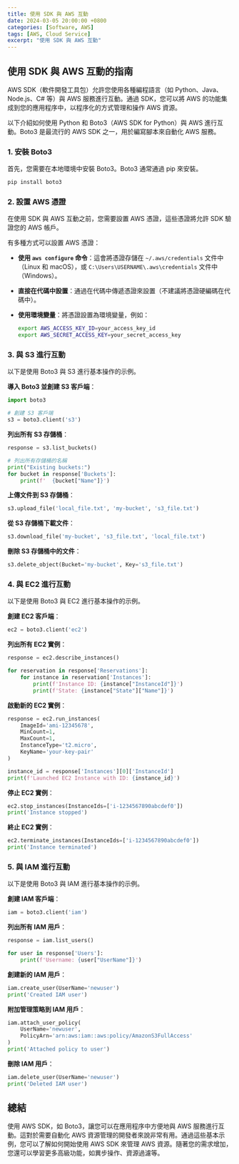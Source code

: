 ```yaml
---
title: 使用 SDK 與 AWS 互動
date: 2024-03-05 20:00:00 +0800
categories: [Software, AWS]
tags: [AWS, Cloud Service] 
excerpt: "使用 SDK 與 AWS 互動"
---
```


## 使用 SDK 與 AWS 互動的指南

AWS SDK（軟件開發工具包）允許您使用各種編程語言（如 Python、Java、Node.js、C# 等）與 AWS 服務進行互動。通過 SDK，您可以將 AWS 的功能集成到您的應用程序中，以程序化的方式管理和操作 AWS 資源。

以下介紹如何使用 Python 和 Boto3（AWS SDK for Python）與 AWS 進行互動。Boto3 是最流行的 AWS SDK 之一，用於編寫腳本來自動化 AWS 服務。

### 1. **安裝 Boto3**

首先，您需要在本地環境中安裝 Boto3。Boto3 通常通過 pip 來安裝。

```bash
pip install boto3
```

### 2. **設置 AWS 憑證**

在使用 SDK 與 AWS 互動之前，您需要設置 AWS 憑證，這些憑證將允許 SDK 驗證您的 AWS 帳戶。

有多種方式可以設置 AWS 憑證：

- **使用 `aws configure` 命令**：這會將憑證存儲在 `~/.aws/credentials` 文件中（Linux 和 macOS），或 `C:\Users\USERNAME\.aws\credentials` 文件中（Windows）。
  
- **直接在代碼中設置**：通過在代碼中傳遞憑證來設置（不建議將憑證硬編碼在代碼中）。

- **使用環境變量**：將憑證設置為環境變量，例如：
  ```bash
  export AWS_ACCESS_KEY_ID=your_access_key_id
  export AWS_SECRET_ACCESS_KEY=your_secret_access_key
  ```

### 3. **與 S3 進行互動**

以下是使用 Boto3 與 S3 進行基本操作的示例。

**導入 Boto3 並創建 S3 客戶端**：

```python
import boto3

# 創建 S3 客戶端
s3 = boto3.client('s3')
```

**列出所有 S3 存儲桶**：

```python
response = s3.list_buckets()

# 列出所有存儲桶的名稱
print("Existing buckets:")
for bucket in response['Buckets']:
    print(f'  {bucket["Name"]}')
```

**上傳文件到 S3 存儲桶**：

```python
s3.upload_file('local_file.txt', 'my-bucket', 's3_file.txt')
```

**從 S3 存儲桶下載文件**：

```python
s3.download_file('my-bucket', 's3_file.txt', 'local_file.txt')
```

**刪除 S3 存儲桶中的文件**：

```python
s3.delete_object(Bucket='my-bucket', Key='s3_file.txt')
```

### 4. **與 EC2 進行互動**

以下是使用 Boto3 與 EC2 進行基本操作的示例。

**創建 EC2 客戶端**：

```python
ec2 = boto3.client('ec2')
```

**列出所有 EC2 實例**：

```python
response = ec2.describe_instances()

for reservation in response['Reservations']:
    for instance in reservation['Instances']:
        print(f'Instance ID: {instance["InstanceId"]}')
        print(f'State: {instance["State"]["Name"]}')
```

**啟動新的 EC2 實例**：

```python
response = ec2.run_instances(
    ImageId='ami-12345678',
    MinCount=1,
    MaxCount=1,
    InstanceType='t2.micro',
    KeyName='your-key-pair'
)

instance_id = response['Instances'][0]['InstanceId']
print(f'Launched EC2 Instance with ID: {instance_id}')
```

**停止 EC2 實例**：

```python
ec2.stop_instances(InstanceIds=['i-1234567890abcdef0'])
print('Instance stopped')
```

**終止 EC2 實例**：

```python
ec2.terminate_instances(InstanceIds=['i-1234567890abcdef0'])
print('Instance terminated')
```

### 5. **與 IAM 進行互動**

以下是使用 Boto3 與 IAM 進行基本操作的示例。

**創建 IAM 客戶端**：

```python
iam = boto3.client('iam')
```

**列出所有 IAM 用戶**：

```python
response = iam.list_users()

for user in response['Users']:
    print(f'Username: {user["UserName"]}')
```

**創建新的 IAM 用戶**：

```python
iam.create_user(UserName='newuser')
print('Created IAM user')
```

**附加管理策略到 IAM 用戶**：

```python
iam.attach_user_policy(
    UserName='newuser',
    PolicyArn='arn:aws:iam::aws:policy/AmazonS3FullAccess'
)
print('Attached policy to user')
```

**刪除 IAM 用戶**：

```python
iam.delete_user(UserName='newuser')
print('Deleted IAM user')
```

## 總結

使用 AWS SDK，如 Boto3，讓您可以在應用程序中方便地與 AWS 服務進行互動。這對於需要自動化 AWS 資源管理的開發者來說非常有用。通過這些基本示例，您可以了解如何開始使用 AWS SDK 來管理 AWS 資源。隨著您的需求增加，您還可以學習更多高級功能，如異步操作、資源過濾等。

